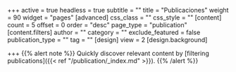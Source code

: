 +++
active = true
headless = true
subtitle = ""
title = "Publicaciones"
weight = 90
widget = "pages"
[advanced]
css_class = ""
css_style = ""
[content]
count = 5
offset = 0
order = "desc"
page_type = "publication"
[content.filters]
author = ""
category = ""
exclude_featured = false
publication_type = ""
tag = ""
[design]
view = 2
[design.background]

+++
{{% alert note %}}
Quickly discover relevant content by [filtering publications]({{< ref "/publication/_index.md" >}}).
{{% /alert %}}
